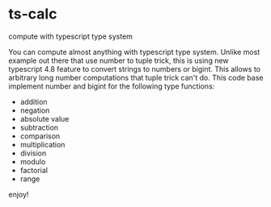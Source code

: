 # ts-calc
compute with typescript type system

You can compute almost anything with typescript type system.
Unlike most example out there that use number to tuple trick, this is using new typescript 4.8 feature to convert strings to numbers or bigint.
This allows to arbitrary long number computations that tuple trick can't do.
This code base implement number and bigint for the following type functions:  
- addition
- negation
- absolute value
- subtraction
- comparison
- multiplication
- division
- modulo
- factorial
- range

enjoy!